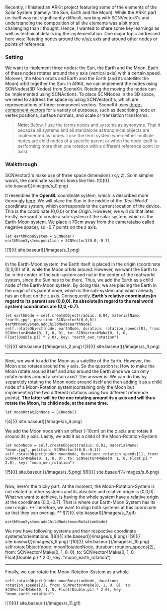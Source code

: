 Recently, I finished an ARKit project featuring some of the elements of the Solar System (namely: the Sun, Earth and the Moon). 
While the ARKit part on itself was not significantly difficult, working with SCNVector3's and understanding the composition
of all the elements was a bit more challenging than I thought. Hence, I wanted to share some key learnings as well as technical
details 
ing the implementation. One major topic addressed here was: Rotating nodes around the x/y/z axis and around 
other nodes or points of reference.

### Setting
We want to implement three nodes: the Sun, the Earth and the Moon. Each of these nodes rotates around the y axis (vertical axis)
with a certain speed. Morever, the Moon orbits and Earth and the Earth (and its satellite: the Moon) orbit together the Sun. In ARKit,
we can implement the nodes using SCNNodes(3D Nodes) from SceneKit. Rotating the moving the nodes can be implemented using
SCNActions. To place SCNNodes in the 3D space, we need to address the space by using SCNVector3's, which are representations 
of three-component vectors. SceneKit uses [three-component vectors](https://developer.apple.com/documentation/scenekit/scnvector3) 
for a variety of purposes, such as describing node or vertex positions, surface normals, and scale or translation transforms. 
>  **Note:** Below, I use the terms nodes and systems as synonyms. That it because all systems and all standalone astronomical objects are implemented as nodes. I use the term system when either multiple nodes are child nodes of a specific parent or when the node itself is performing more than one rotation with a different reference point (or axis). 

### Walkthrough 
SCNVector3's make use of three space dimensions (x,y,z). So in simpler words, the cordinate systems looks like this:
![0]({{ site.baseurl}}/images/s_0.png)

It resembles the **OpenGL** coordinate system, which is described more thorougly [here](http://www.falloutsoftware.com/tutorials/gl/gl0.htm).
We will place the Sun in the middle of the 'Real World' coordinate system, which corresponds to the current location of the device. This is the coordinate (0,0,0) or the Origin. However, we will do that later. Firstly, we want to create a sub-system of the solar system, which is the Earth-Moon system. We place it 70cm away from the camera(also called negative space), so -0.7 points on the z axis. 
```
let earthMoonSystem = SCNNode()
earthMoonSystem.position = SCNVector3(0,0,-0.7)
```
![1]({{ site.baseurl}}/images/s_1.png)

---

In the Earth-Moon system, the Earth itself is placed in the origin (coordinate (0,0,0)) of it, while the Moon orbits around.
However, we want the Earth to be in the center of the sub-system and not in the center of the real world system, since the Sun
has to be there. Thus, we add the Earth as a child node of the Earth-Moon system. By doing this, we are placing the Earth
in the origin of its parent node, which is the sub-system and which already has an offset on the z axis. Consequently, **Earth's relative coordinates(in regard to its parent) are (0,0,0). Its absolute(in regard to the real world system) coordinates are (0,0,-0.7).**
```
let earthNode = self.createObject(radius: 0.04, materialName: "earth.jpg", position: SCNVector3(0,0,0))
earthMoonSystem.addChildNode(earthNode)
self.rotateObject(node: earthNode, duration: rotation_speeds[0], from: SCNVector4Make(0, 1, 0, 0), to: SCNVector4Make(0, 1, 0, Float(Double.pi) * 2.0), key: "earth_own_rotation")   
```
![2]({{ site.baseurl}}/images/s_2.png)
![3]({{ site.baseurl}}/images/s_3.png)

---

Next, we want to add the Moon as a satellite of the Earth. However, the Moon also rotates around the y axis. So the question is: How to make the Moon rotate around itself and also around the Earth since we can only rotate nodes around a certain axis?
The answer is: We can do this by separetely rotating the Moon node around itself and then adding it as a child node of a Moon-Rotation system(containing only the Moon but implementing the two different rotations using two different reference points). **The latter will be the one rotating around its y axis and will thus rotate the Moon, its child node, at the same time.** 
```
let moonRotationNode = SCNNode()
```
![4]({{ site.baseurl}}/images/s_4.png)

We add the Moon node with an offset (-10cm) on the z axis and rotate it around its y axis. Lastly, we add it as a child of the Moon-Rotation-System
```
let moonNode = self.createObject(radius: 0.01, materialName: "moon.jpg", position: SCNVector3(0,0,-0.1))
self.rotateObject(node: moonNode, duration: rotation_speeds[1], from: SCNVector4Make(0, 1, 0, 0), to: SCNVector4Make(0, 1, 0, Float.pi * 2.0), key: "moon_own_rotation")
```
![5]({{ site.baseurl}}/images/s_5.png)
![6]({{ site.baseurl}}/images/s_6.png)

---

Now, here's the tricky part. At the moment, the Moon-Rotation-System is not related to other systems and its absolute and relative origin is (0,0,0). What we want to achieve, is having the whole system have a relative origin at the coordinate (0,0,-0.7). That is where our Earth-Moon System has its own origin. **Therefore, we want to align both systems at this coordinate so that they can overlap. **
![7]({{ site.baseurl}}/images/s_7.gif)
```
earthMoonSystem.addChildNode(moonRotationNode)
```

We now have following systems and their respective coordinate systems/orientations.
![8]({{ site.baseurl}}/images/s_8.png)
![9]({{ site.baseurl}}/images/s_9.png)
![10]({{ site.baseurl}}/images/s_10.png)
self.rotateObject(node: moonRotationNode, duration: rotation_speeds[2], from: SCNVector4Make(0, 1, 0, 0), to: SCNVector4Make(0, 1, 0, Float(Double.pi) * 2.0), key: "moon_earth_rotation")

---

Finally, we can rotate the Moon-Rotation-System as a whole. 
```
self.rotateObject(node: moonRotationNode, duration: rotation_speeds[2], from: SCNVector4Make(0, 1, 0, 0), to: SCNVector4Make(0, 1, 0, Float(Double.pi) * 2.0), key: "moon_earth_rotation")
```
![11]({{ site.baseurl}}/images/s_11.gif)
